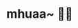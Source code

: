 ---
title: "mhuaa~ 💖💕"
description: "false"
pubDate: "Jul 30 2023"
heroImage: "https://cdn.jsdelivr.net/gh/dont-tattled-on-me/polaroid-cdn@main/webp/1690675200000/polaroid-800x800.webp"
---